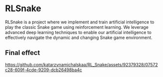 # RLSnake
RLSnake is a project where we implement and train artificial intelligence to play the classic Snake game using reinforcement learning. We leverage advanced deep learning techniques to enable our artificial intelligence to effectively navigate the dynamic and changing Snake game environment.

## Final effect

https://github.com/katarzynamichalskaa/RL_Snake/assets/92379328/07572c28-609f-4cde-9209-dcb26498ba4c

